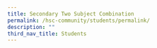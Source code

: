 ```yaml
---
title: Secondary Two Subject Combination
permalink: /hsc-community/students/permalink/
description: ""
third_nav_title: Students
---
```

